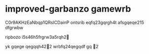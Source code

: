 # improved-garbanzo gamewrb
C0r9AKHzEaNbqp1QRsICDainP
ontsrib
eqfq23gqrgh4t
afsgqeqe215
dfgrwbw

ripbozo
i5s46h5frgrw3a5rqh2￑


yk
gqege
qegqqh42￐2
wrbfq24qegqdf
gq
￑2

